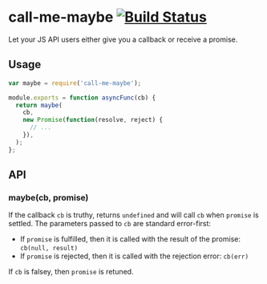 # call-me-maybe [![Build Status](https://travis-ci.org/limulus/call-me-maybe.svg?branch=master)](https://travis-ci.org/limulus/call-me-maybe)

Let your JS API users either give you a callback or receive a promise.

## Usage

```javascript
var maybe = require('call-me-maybe');

module.exports = function asyncFunc(cb) {
  return maybe(
    cb,
    new Promise(function(resolve, reject) {
      // ...
    }),
  );
};
```

## API

### maybe(cb, promise)

If the callback `cb` is truthy, returns `undefined` and will call `cb` when `promise` is settled. The parameters passed to `cb` are standard error-first:

- If `promise` is fulfilled, then it is called with the result of the promise: `cb(null, result)`
- If `promise` is rejected, then it is called with the rejection error: `cb(err)`

If `cb` is falsey, then `promise` is retuned.
